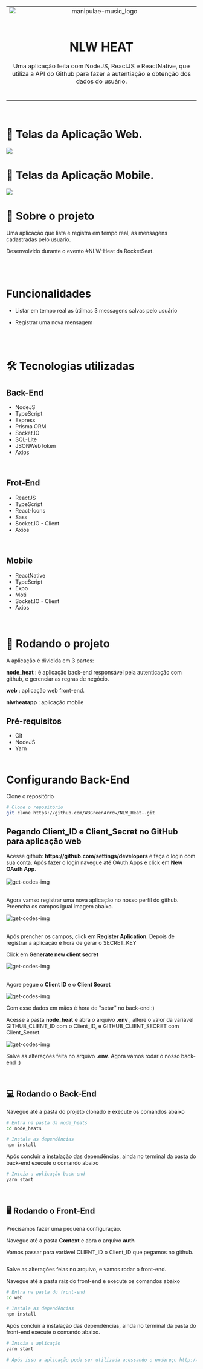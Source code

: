 <table align="center">
 
 <tr>
  
  <td align="center" width="9999">
   
<img src="./manipulae-music-logo.png" style="display: block; margin: auto;" alt="manipulae-music_logo">

<br>

# NLW HEAT

Uma aplicação feita com NodeJS, ReactJS e ReactNative, que utiliza a API do Github para fazer a autentiação e obtenção dos dados do usuário.

   <br>

 </tr>
 
</table>

<br>

# 🎨 Telas da Aplicação Web.

<img src="./manipulae-music-screenshots.jpg">

<br>

# 🎨 Telas da Aplicação Mobile.

<img src="./manipulae-music-screenshots.jpg">

<br>

# 📃 Sobre o projeto

Uma aplicação que lista e registra em tempo real, as mensagens cadastradas pelo usuario.

Desenvolvido durante o evento #NLW-Heat da RocketSeat.

<br>
<br>

# Funcionalidades

-   Listar em tempo real as útilmas 3 messagens salvas pelo usuário

-   Registrar uma nova mensagem

<br><br>

# 🛠 Tecnologias utilizadas

## Back-End

-   NodeJS
-   TypeScript
-   Express
-   Prisma ORM
-   Socket.IO
-   SQL-Lite
-   JSONWebToken
-   Axios

<br>

## Frot-End

-   ReactJS
-   TypeScript
-   React-Icons
-   Sass
-   Socket.IO - Client
-   Axios

<br>

## Mobile

-   ReactNative
-   TypeScript
-   Expo
-   Moti
-   Socket.IO - Client
-   Axios

<br>

# 🚀 Rodando o projeto

A aplicação é dividida em 3 partes:<br>

<b>node_heat</b> : é aplicação back-end responsável pela autenticação com github, e gerenciar as regras de negócio.<br>

<b>web</b> : aplicação web front-end.<br>

<b>nlwheatapp</b> : aplicação mobile

## Pré-requisitos

-   Git
-   NodeJS
-   Yarn
    <br>
    <br>

# Configurando Back-End

Clone o repositório

```bash
# Clone o repositório
git clone https://github.com/WBGreenArrow/NLW_Heat-.git
```

## Pegando Client_ID e Client_Secret no GitHub para aplicação web

<p>Acesse github: <b>https://github.com/settings/developers</b> e faça o login com sua conta. Após fazer o login navegue até OAuth Apps e click em <b>New OAuth App</b>.

<br>
<br>
<img src="./images-readme/get_codes_github.png" alt="get-codes-img">

<br>
<br>

Agora vamso registrar uma nova aplicação no nosso perfil do github. Preencha os campos igual imagem abaixo.

<img src="./images-readme/get_codes_github2.png" alt="get-codes-img">

<br>
<br>

<p>Após prencher os campos, click em <b>Register Aplication</b>.
Depois de registrar a aplicação é hora de gerar o SECRET_KEY

Click em <b>Generate new client secret</b>

<img src="./images-readme/get_codes_github3.png" alt="get-codes-img">
<br>
<br>

<p>Agore pegue o <b>Client ID</b> e o <b>Client Secret</b></p>

<img src="./images-readme/get_codes_github4.png" alt="get-codes-img">

Com esse dados em mãos é hora de "setar" no back-end :)

Acesse a pasta <b>node_heat</b> e abra o arquivo <b>.env</b> , altere o valor da variável GITHUB_CLIENT_ID com o Client_ID, e GITHUB_CLIENT_SECRET com Client_Secret.
<br>

<img src="./images-readme/get_codes_github5.png" alt="get-codes-img">

<br>

Salve as alterações feita no arquivo <b>.env</b>. Agora vamos rodar o nosso back-end :)

<br>

## 💻 Rodando o Back-End

Navegue até a pasta do projeto clonado e execute os comandos abaixo

```bash
# Entra na pasta da node_heats
cd node_heats

# Instala as dependências
npm install
```

Após concluir a instalação das dependências, ainda no terminal da pasta do back-end execute o comando abaixo

```bash
# Inicia a aplicação back-end
yarn start
```

<br>

## 🖥 Rodando o Front-End

Precisamos fazer uma pequena configuração.

Navegue até a pasta <b>Context</b> e abra o arquivo <b>auth</b>

Vamos passar para variável CLIENT_ID o Client_ID que pegamos no github.

<img>

Salve as alterações feias no arquivo, e vamos rodar o front-end.

Navegue até a pasta raiz do front-end e execute os comandos abaixo

```bash
# Entra na pasta do front-end
cd web

# Instala as dependências
npm install
```

Após concluir a instalação das dependências, ainda no terminal da pasta do front-end execute o comando abaixo.

```bash
# Inicia a aplicação
yarn start

# Após isso a aplicação pode ser utilizada acessando o endereço http://localhost:3000
```
